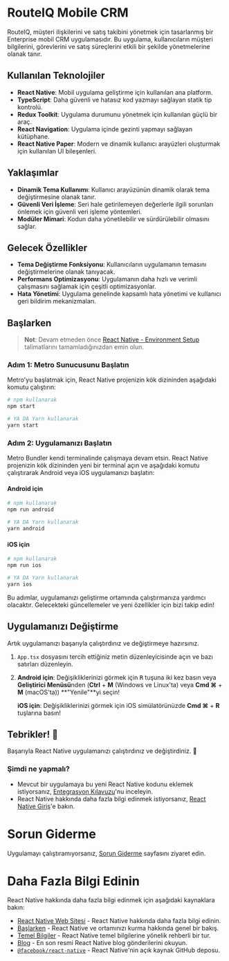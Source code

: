 # RouteIQ Mobile CRM

RouteIQ, müşteri ilişkilerini ve satış takibini yönetmek için tasarlanmış bir Enterprise mobil CRM uygulamasıdır. Bu uygulama, kullanıcıların müşteri bilgilerini, görevlerini ve satış süreçlerini etkili bir şekilde yönetmelerine olanak tanır.

## Kullanılan Teknolojiler
- **React Native**: Mobil uygulama geliştirme için kullanılan ana platform.
- **TypeScript**: Daha güvenli ve hatasız kod yazmayı sağlayan statik tip kontrolü.
- **Redux Toolkit**: Uygulama durumunu yönetmek için kullanılan güçlü bir araç.
- **React Navigation**: Uygulama içinde gezinti yapmayı sağlayan kütüphane.
- **React Native Paper**: Modern ve dinamik kullanıcı arayüzleri oluşturmak için kullanılan UI bileşenleri.

## Yaklaşımlar
- **Dinamik Tema Kullanımı**: Kullanıcı arayüzünün dinamik olarak tema değiştirmesine olanak tanır.
- **Güvenli Veri İşleme**: Seri hale getirilemeyen değerlerle ilgili sorunları önlemek için güvenli veri işleme yöntemleri.
- **Modüler Mimari**: Kodun daha yönetilebilir ve sürdürülebilir olmasını sağlar.

## Gelecek Özellikler
- **Tema Değiştirme Fonksiyonu**: Kullanıcıların uygulamanın temasını değiştirmelerine olanak tanıyacak.
- **Performans Optimizasyonu**: Uygulamanın daha hızlı ve verimli çalışmasını sağlamak için çeşitli optimizasyonlar.
- **Hata Yönetimi**: Uygulama genelinde kapsamlı hata yönetimi ve kullanıcı geri bildirim mekanizmaları.

## Başlarken

>**Not**: Devam etmeden önce [React Native - Environment Setup](https://reactnative.dev/docs/environment-setup) talimatlarını tamamladığınızdan emin olun.

### Adım 1: Metro Sunucusunu Başlatın

Metro'yu başlatmak için, React Native projenizin kök dizininden aşağıdaki komutu çalıştırın:

```bash
# npm kullanarak
npm start

# YA DA Yarn kullanarak
yarn start
```

### Adım 2: Uygulamanızı Başlatın

Metro Bundler kendi terminalinde çalışmaya devam etsin. React Native projenizin kök dizininden yeni bir terminal açın ve aşağıdaki komutu çalıştırarak Android veya iOS uygulamanızı başlatın:

#### Android için

```bash
# npm kullanarak
npm run android

# YA DA Yarn kullanarak
yarn android
```

#### iOS için

```bash
# npm kullanarak
npm run ios

# YA DA Yarn kullanarak
yarn ios
```

Bu adımlar, uygulamanızı geliştirme ortamında çalıştırmanıza yardımcı olacaktır. Gelecekteki güncellemeler ve yeni özellikler için bizi takip edin!

## Uygulamanızı Değiştirme

Artık uygulamanızı başarıyla çalıştırdınız ve değiştirmeye hazırsınız.

1. `App.tsx` dosyasını tercih ettiğiniz metin düzenleyicisinde açın ve bazı satırları düzenleyin.
2. **Android için**: Değişikliklerinizi görmek için <kbd>R</kbd> tuşuna iki kez basın veya **Geliştirici Menüsü**nden (**Ctrl** + **M** (Windows ve Linux'ta) veya **Cmd ⌘** + **M** (macOS'ta)) **"Yenile"**yi seçin!

   **iOS için**: Değişikliklerinizi görmek için iOS simülatörünüzde **Cmd ⌘** + **R** tuşlarına basın!

## Tebrikler! :tada:

Başarıyla React Native uygulamanızı çalıştırdınız ve değiştirdiniz. :partying_face:

### Şimdi ne yapmalı?

- Mevcut bir uygulamaya bu yeni React Native kodunu eklemek istiyorsanız, [Entegrasyon Kılavuzu](https://reactnative.dev/docs/integration-with-existing-apps)'nu inceleyin.
- React Native hakkında daha fazla bilgi edinmek istiyorsanız, [React Native Giriş](https://reactnative.dev/docs/getting-started)'e bakın.

# Sorun Giderme

Uygulamayı çalıştıramıyorsanız, [Sorun Giderme](https://reactnative.dev/docs/troubleshooting) sayfasını ziyaret edin.

# Daha Fazla Bilgi Edinin

React Native hakkında daha fazla bilgi edinmek için aşağıdaki kaynaklara bakın:

- [React Native Web Sitesi](https://reactnative.dev) - React Native hakkında daha fazla bilgi edinin.
- [Başlarken](https://reactnative.dev/docs/environment-setup) - React Native ve ortamınızı kurma hakkında genel bir bakış.
- [Temel Bilgiler](https://reactnative.dev/docs/getting-started) - React Native temel bilgilerine yönelik rehberli bir tur.
- [Blog](https://reactnative.dev/blog) - En son resmi React Native blog gönderilerini okuyun.
- [`@facebook/react-native`](https://github.com/facebook/react-native) - React Native'nin açık kaynak GitHub deposu.
